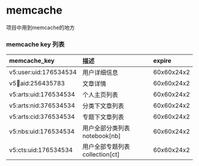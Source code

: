 # memcache
项目中用到memcache的地方

### memcache key 列表  

|memcache_key           |描述  |expire |
|:--------         |:---------|:---------|
|v5:user:uid:176534534|用户详细信息|60x60x24x2|
|v5:art:aid:256435783|文章详情|60x60x24x2|
|v5:arts:uid:176534534|个人主页列表|60x60x24x2|
|v5:arts:nid:376534534|分类下文章列表|60x60x24x2|
|v5:arts:cid:376534534|专题下文章列表|60x60x24x2|
|v5:nbs:uid:176534534|用户全部分类列表notebook[nb]|60x60x24x2|
|v5:cts:uid:176534534|用户全部专题列表collection[ct]|60x60x24x2|

